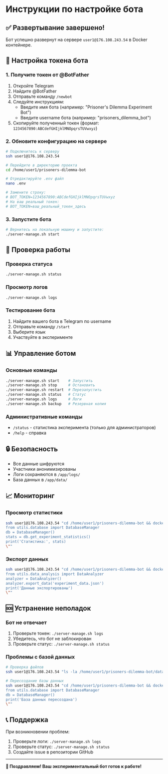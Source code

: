 # Инструкции по настройке бота

## ✅ Развертывание завершено!

Бот успешно развернут на сервере `user1@176.108.243.54` в Docker контейнере.

## 🔧 Настройка токена бота

### 1. Получите токен от @BotFather

1. Откройте Telegram
2. Найдите @BotFather
3. Отправьте команду `/newbot`
4. Следуйте инструкциям:
   - Введите имя бота (например: "Prisoner's Dilemma Experiment Bot")
   - Введите username бота (например: "prisoners_dilemma_bot")
5. Скопируйте полученный токен (формат: `1234567890:ABCdefGHIjklMNOpqrsTUVwxyz`)

### 2. Обновите конфигурацию на сервере

```bash
# Подключитесь к серверу
ssh user1@176.108.243.54

# Перейдите в директорию проекта
cd /home/user1/prisoners-dilemma-bot

# Отредактируйте .env файл
nano .env

# Замените строку:
# BOT_TOKEN=1234567890:ABCdefGHIjklMNOpqrsTUVwxyz
# На ваш реальный токен:
# BOT_TOKEN=ваш_реальный_токен_здесь
```

### 3. Запустите бота

```bash
# Вернитесь на локальную машину и запустите:
./server-manage.sh start
```

## 🎯 Проверка работы

### Проверка статуса
```bash
./server-manage.sh status
```

### Просмотр логов
```bash
./server-manage.sh logs
```

### Тестирование бота
1. Найдите вашего бота в Telegram по username
2. Отправьте команду `/start`
3. Выберите язык
4. Участвуйте в эксперименте

## 📊 Управление ботом

### Основные команды
```bash
./server-manage.sh start    # Запустить
./server-manage.sh stop     # Остановить
./server-manage.sh restart  # Перезапустить
./server-manage.sh status   # Статус
./server-manage.sh logs     # Логи
./server-manage.sh backup   # Резервная копия
```

### Административные команды
- `/status` - статистика эксперимента (только для администраторов)
- `/help` - справка

## 🔒 Безопасность

- Все данные шифруются
- Участники анонимизированы
- Логи сохраняются в `/app/logs/`
- База данных в `/app/data/`

## 📈 Мониторинг

### Просмотр статистики
```bash
ssh user1@176.108.243.54 "cd /home/user1/prisoners-dilemma-bot && docker-compose exec prisoners-dilemma-bot python -c \"
from utils.database import DatabaseManager
db = DatabaseManager()
stats = db.get_experiment_statistics()
print('Статистика:', stats)
\""
```

### Экспорт данных
```bash
ssh user1@176.108.243.54 "cd /home/user1/prisoners-dilemma-bot && docker-compose exec prisoners-dilemma-bot python -c \"
from utils.data_analysis import DataAnalyzer
analyzer = DataAnalyzer()
analyzer.export_data('experiment_data.json')
print('Данные экспортированы')
\""
```

## 🆘 Устранение неполадок

### Бот не отвечает
1. Проверьте токен: `./server-manage.sh logs`
2. Убедитесь, что бот не заблокирован
3. Проверьте статус: `./server-manage.sh status`

### Проблемы с базой данных
```bash
# Проверка файлов
ssh user1@176.108.243.54 "ls -la /home/user1/prisoners-dilemma-bot/data/"

# Пересоздание базы данных
ssh user1@176.108.243.54 "cd /home/user1/prisoners-dilemma-bot && docker-compose exec prisoners-dilemma-bot python -c \"
from utils.database import DatabaseManager
db = DatabaseManager()
print('База данных пересоздана')
\""
```

## 📞 Поддержка

При возникновении проблем:
1. Проверьте логи: `./server-manage.sh logs`
2. Проверьте статус: `./server-manage.sh status`
3. Создайте issue в репозитории GitHub

---

**🎉 Поздравляем! Ваш экспериментальный бот готов к работе!**
